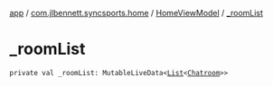 [app](../../index.md) / [com.jlbennett.syncsports.home](../index.md) / [HomeViewModel](index.md) / [_roomList](./_room-list.md)

# _roomList

`private val _roomList: MutableLiveData<`[`List`](https://kotlinlang.org/api/latest/jvm/stdlib/kotlin.collections/-list/index.html)`<`[`Chatroom`](../../com.jlbennett.syncsports.util/-chatroom/index.md)`>>`